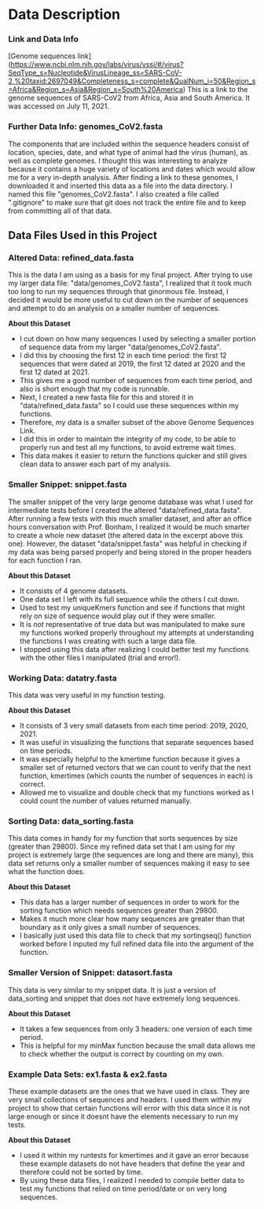 # Data Description

### Link and Data Info
[Genome sequences link] (https://www.ncbi.nlm.nih.gov/labs/virus/vssi/#/virus?SeqType_s=Nucleotide&VirusLineage_ss=SARS-CoV-2,%20taxid:2697049&Completeness_s=complete&QualNum_i=50&Region_s=Africa&Region_s=Asia&Region_s=South%20America) This is a link to the genome sequences of SARS-CoV2 from Africa, Asia and South America. It was accessed on July 11, 2021.

### Further Data Info: genomes_CoV2.fasta
The components that are included within the sequence headers consist of location, species, date, and what type of animal had the virus (human), as well as complete genomes.
I thought this was interesting to analyze because it contains a huge variety of locations and dates which would allow me for a very in-depth analysis.
After finding a link to these genomes, I downloaded it and inserted this data as a file into the data directory.
I named this file "genomes_CoV2.fasta". 
I also created a file called ".gitignore" to make sure that git does not track the entire file and to keep from committing all of that data.

## Data Files Used in this Project

### Altered Data: refined_data.fasta
This is the data I am using as a basis for my final project.
After trying to use my larger data file: "data/genomes_CoV2.fasta", I realized that it took much too long to run my sequences through that ginormous file.
Instead, I decided it would be more useful to cut down on the number of sequences and attempt to do an analysis on a smaller number of sequences.

**About this Dataset**
- I cut down on how many sequences I used by selecting a smaller portion of sequence data from my larger "data/genomes_CoV2.fasta".
- I did this by choosing the first 12 in each time period: the first 12 sequences that were dated at 2019, the first 12 dated at 2020 and the first 12 dated at 2021.
- This gives me a good number of sequences from each time period, and also is short enough that my code is runnable.
- Next, I created a new fasta file for this and stored it in "data/refined_data.fasta" so I could use these sequences within my functions.
- Therefore, my data is a smaller subset of the above Genome Sequences Link.
- I did this in order to maintain the integrity of my code, to be able to properly run and test all my functions, to avoid extreme wait times.
- This data makes it easier to return the functions quicker and still gives clean data to answer each part of my analysis.

### Smaller Snippet: snippet.fasta
The smaller snippet of the very large genome database was what I used for intermediate tests before I created the altered "data/refined_data.fasta".
After running a few tests with this much smaller dataset, and after an office hours conversation with Prof. Bonham, I realized it would be much smarter to create a whole new dataset (the altered data in the excerpt above this one).
However, the dataset "data/snippet.fasta" was helpful in checking if my data was being parsed properly and being stored in the proper headers for each function I ran.

**About this Dataset**
- It consists of 4 genome datasets.
- One data set I left with its full sequence while the others I cut down.
- Used to test my uniqueKmers function and see if functions that might rely on size of sequence would play out if they were smaller.
- It is *not* representative of true data but was manipulated to make sure my functions worked properly throughout my attempts at understanding the functions I was creating with such a large data file. 
- I stopped using this data after realizing I could better test my functions with the other files I manipulated (trial and error!).

### Working Data: datatry.fasta
This data was very useful in my function testing.

**About this Dataset**
- It consists of 3 very small datasets from each time period: 2019, 2020, 2021.
- It was useful in visualizing the functions that separate sequences based on time periods.
- It was especially helpful to the kmertime function because it gives a smaller set of returned vectors that we can count to verify that the next function, kmertimes (which counts the number of sequences in each) is correct.
- Allowed me to visualize and double check that my functions worked as I could count the number of values returned manually.

### Sorting Data: data_sorting.fasta
This data comes in handy for my function that sorts sequences by size (greater than 29800).
Since my refined data set that I am using for my project is extremely large (the sequences are long and there are many), this data set returns only a smaller number of sequences making it easy to see what the function does.

**About this Dataset**
- This data has a larger number of sequences in order to work for the sorting function which needs sequences greater than 29800.
- Makes it much more clear how many sequences are greater than that boundary as it only gives a small number of sequences.
- I basically just used this data file to check that my sortingseq() function worked before I inputed my full refined data file into the argument of the function.

### Smaller Version of Snippet: datasort.fasta
This data is very similar to my snippet data. 
It is just a version of data_sorting and snippet that does not have extremely long sequences.

**About this Dataset**
- It takes a few sequences from only 3 headers: one version of each time period.
- This is helpful for my minMax function because the small data allows me to check whether the output is correct by counting on my own.

### Example Data Sets: ex1.fasta & ex2.fasta
These example datasets are the ones that we have used in class.
They are very small collections of sequences and headers.
I used them within my project to show that certain functions will error with this data since it is not large enough or since it doesnt have the elements necessary to run my tests.

**About this Dataset**
- I used it within my runtests for kmertimes and it gave an error because these example datasets do not have headers that define the year and therefore could not be sorted by time.
- By using these data files, I realized I needed to compile better data to test my functions that relied on time period/date or on very long sequences.